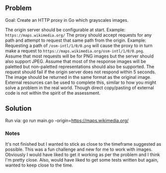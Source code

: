 ## Problem

Goal: Create an HTTP proxy in Go which grayscales images.

The origin server should be configurable at start. Example: `https://maps.wikimedia.org/`
The proxy should accept requests for any path and attempt to request that same path from the origin. Example: Requesting a path of `/osm-intl/1/0/0.png` will cause the proxy to in turn make a request to `https://maps.wikimedia.org/osm-intl/1/0/0.png`.
Assume that most requests will be for PNG images but the server should also support JPEG.
Assume that most of the response images will be paletted but non-paletted representations should also be supported.
The request should fail if the origin server does not respond within 5 seconds.
The image should be returned in the same format as the original image.
External resources can be used to complete this, similar to how you might solve a problem in the real world. Though direct copy/pasting of external code is not within the spirit of the assessment.

## Solution

Run via: 
go run main.go -origin=https://maps.wikimedia.org/

### Notes
It's not finished but I wanted to stick as close to the timeframe suggested as possible.
This was a fun challenge and new for me to work with images.
Obviously I would have liked to get it working as per the problem and I think I'm pretty close. Also, would have liked to get some tests written but again, wanted to keep close to the time.